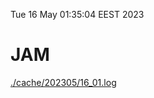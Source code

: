 Tue 16 May 01:35:04 EEST 2023
# JAM
<a href='./cache/202305/16_01.log'>./cache/202305/16_01.log</a>

